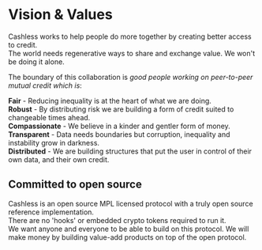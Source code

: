 # Vision & Values

Cashless works to help people do more together by creating better access to credit.  
The world needs regenerative ways to share and exchange value. We won't be doing it alone.

The boundary of this collaboration is _good people working on peer-to-peer mutual credit which is_:

**Fair** - Reducing inequality is at the heart of what we are doing.  
**Robust** - By distributing risk we are building a form of credit suited to changeable times ahead.  
**Compassionate** - We believe in a kinder and gentler form of money.  
**Transparent** - Data needs boundaries but corruption, inequality and instability grow in darkness.  
**Distributed** - We are building structures that put the user in control of their own data, and their own credit.

## Committed to open source

Cashless is an open source MPL licensed protocol with a truly open source reference implementation.  
There are no 'hooks' or embedded crypto tokens required to run it.  
We want anyone and everyone to be able to build on this protocol. We will make money by building value-add products on top of the open protocol.

